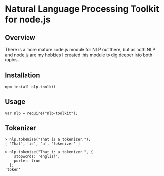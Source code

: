 # Natural Language Processing Toolkit for node.js #

## Overview ##

There is a more mature node.js module for NLP out there, but as both NLP and node.js are my hobbies I created this module to dig deeper into both topics.

## Installation ##

	npm install nlp-toolkit
	
## Usage ##

	var nlp = require("nlp-toolkit");
	
## Tokenizer ##

	> nlp.tokenize("That is a tokenizer.");
	[ 'That', 'is', 'a', 'tokenizer' ]
	
	> nlp.tokenize("That is a tokenizer.", {
	    stopwords: 'english',
		porter: true
	  };
	'token'